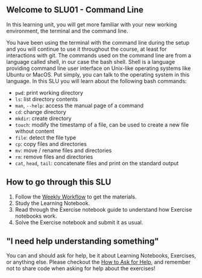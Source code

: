 ## Welcome to SLU01 - Command Line

In this learning unit, you will get more familiar with your new working environment, the terminal and the command line.

You have been using the terminal with the command line during the setup and you will continue to use it throughout the course, at least for interactions with git. The commands used on the command line are from a language called shell, in our case the bash shell. Shell is a language providing command line user interface on Unix-like operating systems like Ubuntu or MacOS. Put simply, you can talk to the operating system in this language. In this SLU you will learn about the following bash commands:

- `pwd`: print working directory
- `ls`: list directory contents
- `man`, `--help`: access the manual page of a command
- `cd`: change directory
- `mkdir`: create directory
- `touch`: modify the timestamp of a file, can be used to create a new file without content
- `file`: detect the file type
- `cp`: copy files and directories
- `mv`: move / rename files and directories
- `rm`: remove files and directories
- `cat`, `head`, `tail`: concatenate files and print on the standard output

## How to go through this SLU

1. Follow the [Weekly Workflow](https://github.com/LDSSA/ds-prep-course-2023/blob/main/weekly-workflow.md) to get the materials.
1. Study the Learning Notebook.
1. Read through the Exercise notebook guide to understand how Exercise notebooks work.
1. Solve the Exercise notebook and submit it as usual.

## "I need help understanding something"

You can and should ask for help, be it about Learning Notebooks, Exercises, or anything else. Please checkout the [How to Ask for Help](https://github.com/LDSSA/ds-prep-course-2023/blob/main/slack.md), and remember not to share code when asking for help about the exercises!


